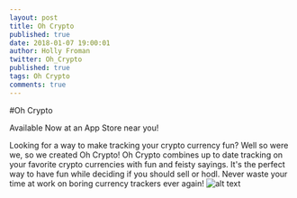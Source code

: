 ```yaml
---
layout: post
title: Oh Crypto
published: true
date: 2018-01-07 19:00:01
author: Holly Froman
twitter: Oh_Crypto
published: true
tags: Oh Crypto
comments: true
---
```


#Oh Crypto

Available Now at an App Store near you!

Looking for a way to make tracking your crypto currency fun? Well so were we, so we created Oh Crypto! Oh Crypto combines up to date tracking on your favorite crypto currencies with fun and feisty sayings. It's the perfect way to have fun while deciding if you should sell or hodl. Never waste your time at work on boring currency trackers ever again!
![alt text](SSImage5.jpg)
